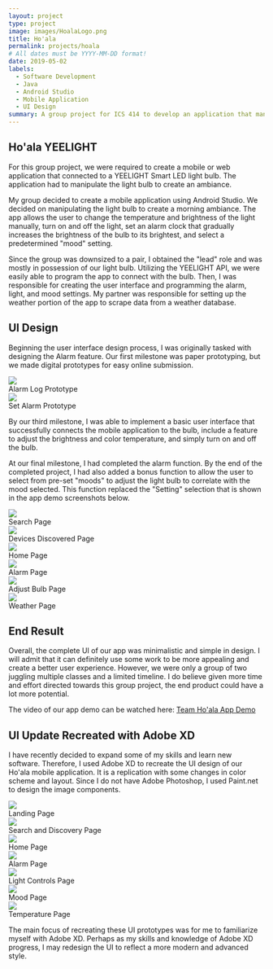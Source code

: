 ```yaml
---
layout: project
type: project
image: images/HoalaLogo.png
title: Ho'ala
permalink: projects/hoala
# All dates must be YYYY-MM-DD format!
date: 2019-05-02
labels:
  - Software Development
  - Java
  - Android Studio
  - Mobile Application
  - UI Design
summary: A group project for ICS 414 to develop an application that manipulates a YEELIGHT Smart LED WiFi light bulb.
---
```


## Ho'ala YEELIGHT
For this group project, we were required to create a mobile or web application that connected to a YEELIGHT Smart LED light bulb. The application had to manipulate the light bulb to create an ambiance.

My group decided to create a mobile application using Android Studio. We decided on manipulating the light bulb to create a morning ambiance. The app allows the user to change the temperature and brightness of the light manually, turn on and off the light, set an alarm clock that gradually increases the brightness of the bulb to its brightest, and select a predetermined "mood" setting.

Since the group was downsized to a pair, I obtained the "lead" role and was mostly in possession of our light bulb. Utilizing the YEELIGHT API, we were easily able to program the app to connect with the bulb. Then, I was responsible for creating the user interface and programming the alarm, light, and mood settings. My partner was responsible for setting up the weather portion of the app to scrape data from a weather database.

## UI Design
Beginning the user interface design process, I was originally tasked with designing the Alarm feature. Our first milestone was paper prototyping, but we made digital prototypes for easy online submission.

<div class="ui two column grid">
  <div class="column">
    <div class="ui segment">
      <img class="ui image" src="../images/PaperPrototypeAlarmLog.png">
      <div class="ui bottom attached label">Alarm Log Prototype</div>
    </div>
  </div>
  <div class="column">
    <div class="ui segment">
      <img class="ui image" src="../images/PaperPrototypeSetAlarm2.png">
      <div class="ui bottom attached label">Set Alarm Prototype</div>
    </div>
  </div>
</div>

By our third milestone, I was able to implement a basic user interface that successfully connects the mobile application to the bulb, include a feature to adjust the brightness and color temperature, and simply turn on and off the bulb.

At our final milestone, I had completed the alarm function. By the end of the completed project, I had also added a bonus function to allow the user to select from pre-set "moods" to adjust the light bulb to correlate with the mood selected. This function replaced the "Setting" selection that is shown in the app demo screenshots below.

<div class="ui three column grid">
  <div class="column">
    <div class="ui segment">
      <img class="ui image" src="../images/HoalaSearch.png">
      <div class="ui bottom attached label">Search Page</div>
    </div>
  </div>
  <div class="column">
    <div class="ui segment">
      <img class="ui image" src="../images/HoalaFound.png">
      <div class="ui bottom attached label">Devices Discovered Page</div>
    </div>
  </div>
  <div class="column">
    <div class="ui segment">
      <img class="ui image" src="../images/HoalaHome.png">
      <div class="ui bottom attached label">Home Page</div>
    </div>
  </div>
</div>

<div class="ui three column grid">
  <div class="column">
    <div class="ui segment">
      <img class="ui image" src="../images/HoalaAlarm.png">
      <div class="ui bottom attached label">Alarm Page</div>
    </div>
  </div>
  <div class="column">
    <div class="ui segment">
      <img class="ui image" src="../images/HoalaChange.png">
      <div class="ui bottom attached label">Adjust Bulb Page</div>
    </div>
  </div>
  <div class="column">
    <div class="ui segment">
      <img class="ui image" src="../images/HoalaTemp.png">
      <div class="ui bottom attached label">Weather Page</div>
    </div>
  </div>
</div>

## End Result
Overall, the complete UI of our app was minimalistic and simple in design. I will admit that it can definitely use some work to be more appealing and create a better user experience. However, we were only a group of two juggling multiple classes and a limited timeline. I do believe given more time and effort directed towards this group project, the end product could have a lot more potential.

The video of our app demo can be watched here: <a href="https://youtu.be/Kjq8xNxlP4o">Team Ho'ala App Demo</a>

## UI Update Recreated with Adobe XD
I have recently decided to expand some of my skills and learn new software. Therefore, I used Adobe XD to recreate the UI design of our Ho'ala mobile application. It is a replication with some changes in color scheme and layout. Since I do not have Adobe Photoshop, I used Paint.net to design the image components.

<div class="ui three column grid">
  <div class="column">
    <div class="ui segment">
      <img class="ui image" src="../images/Hoala2Landing.png">
      <div class="ui bottom attached label">Landing Page</div>
    </div>
  </div>
  <div class="column">
    <div class="ui segment">
      <img class="ui image" src="../images/Hoala2Search.png">
      <div class="ui bottom attached label">Search and Discovery Page</div>
    </div>
  </div>
  <div class="column">
    <div class="ui segment">
      <img class="ui image" src="../images/Hoala2Home.png">
      <div class="ui bottom attached label">Home Page</div>
    </div>
  </div>
</div>

<div class="ui four column grid">
  <div class="column">
    <div class="ui segment">
      <img class="ui image" src="../images/Hoala2Alarm.png">
      <div class="ui bottom attached label">Alarm Page</div>
    </div>
  </div>
  <div class="column">
    <div class="ui segment">
      <img class="ui image" src="../images/Hoala2Light.png">
      <div class="ui bottom attached label">Light Controls Page</div>
    </div>
  </div>
  <div class="column">
    <div class="ui segment">
      <img class="ui image" src="../images/Hoala2Mood.png">
      <div class="ui bottom attached label">Mood Page</div>
    </div>
  </div>
  <div class="column">
    <div class="ui segment">
      <img class="ui image" src="../images/Hoala2Temp.png">
      <div class="ui bottom attached label">Temperature Page</div>
    </div>
  </div>
</div>

The main focus of recreating these UI prototypes was for me to familiarize myself with Adobe XD. Perhaps as my skills and knowledge of Adobe XD progress, I may redesign the UI to reflect a more modern and advanced style.
